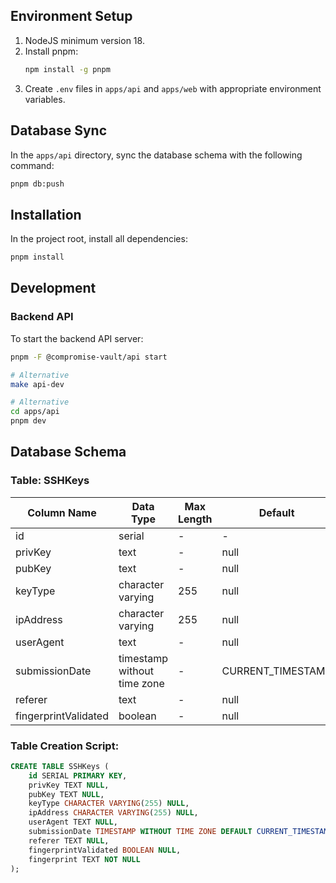 
## Environment Setup

1. NodeJS minimum version 18.
2. Install pnpm:
   ```bash
   npm install -g pnpm
   ```
3. Create `.env` files in `apps/api` and `apps/web` with appropriate environment variables.

## Database Sync

In the `apps/api` directory, sync the database schema with the following command:
```bash
pnpm db:push
```

## Installation

In the project root, install all dependencies:
```bash
pnpm install
```

## Development

### Backend API

To start the backend API server:
```bash
pnpm -F @compromise-vault/api start

# Alternative
make api-dev

# Alternative
cd apps/api
pnpm dev
```

## Database Schema

### Table: SSHKeys

| Column Name          | Data Type                   | Max Length | Default           | Nullable |
|----------------------|-----------------------------|------------|-------------------|----------|
| id                   | serial                      | -          | -                 | NO       |
| privKey              | text                        | -          | null              | YES      |
| pubKey               | text                        | -          | null              | YES      |
| keyType              | character varying           | 255        | null              | YES      |
| ipAddress            | character varying           | 255        | null              | YES      |
| userAgent            | text                        | -          | null              | YES      |
| submissionDate       | timestamp without time zone | -          | CURRENT_TIMESTAMP | YES      |
| referer              | text                        | -          | null              | YES      |
| fingerprintValidated | boolean                     | -          | null              | YES      |

### Table Creation Script:

```sql
CREATE TABLE SSHKeys (
    id SERIAL PRIMARY KEY,
    privKey TEXT NULL,
    pubKey TEXT NULL,
    keyType CHARACTER VARYING(255) NULL,
    ipAddress CHARACTER VARYING(255) NULL,
    userAgent TEXT NULL,
    submissionDate TIMESTAMP WITHOUT TIME ZONE DEFAULT CURRENT_TIMESTAMP NULL,
    referer TEXT NULL,
    fingerprintValidated BOOLEAN NULL,
    fingerprint TEXT NOT NULL
);


```


